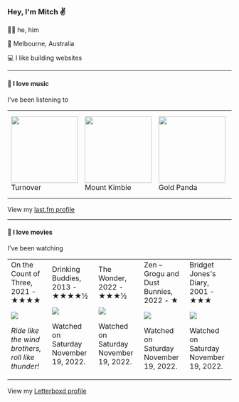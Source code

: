 <article><h3>Hey, I&#x27;m Mitch ✌️</h3><section><p>🙆‍♂️ he, him</p><p>📍 Melbourne, Australia</p><p>💻 I like building websites</p></section><hr/><section><h4>💽 I love music</h4><p>I&#x27;ve been listening to</p><table><tbody><td><img src="https://lastfm.freetls.fastly.net/i/u/174s/0bc8948eb2c1ed4fc91ecdf067d9ae73.png" height="150px" alt="" role="presentation"/><br/>Turnover</td><td><img src="https://lastfm.freetls.fastly.net/i/u/174s/a9ba668b46c48b82b3e666822b2d9b27.png" height="150px" alt="" role="presentation"/><br/>Mount Kimbie</td><td><img src="https://lastfm.freetls.fastly.net/i/u/174s/465c822a8de64690a9bf5e1df3c97452.png" height="150px" alt="" role="presentation"/><br/>Gold Panda</td><td><img src="https://lastfm.freetls.fastly.net/i/u/174s/174023ae838bc886acc44163bc14a8b2.png" height="150px" alt="" role="presentation"/><br/>Everything But the Girl</td><td><img src="https://lastfm.freetls.fastly.net/i/u/174s/8659d68d7ea6a7fccac0e8f7abbbfc00.png" height="150px" alt="" role="presentation"/><br/>Enfant Sauvage</td></tbody></table><span>View my <a href="https://www.last.fm/user/mylsb">last.fm profile</a></span></section><hr/><section><h4>📼 I love movies</h4><p>I&#x27;ve been watching</p><table><tbody><td>On the Count of Three, 2021 - ★★★★<br/><span> <p><img src="https://a.ltrbxd.com/resized/sm/upload/xe/7s/xp/sa/count-0-600-0-900-crop.jpg?v=c12d5e417c"/></p> <p><i>Ride like the wind brothers, roll like thunder!</i></p> </span></td><td>Drinking Buddies, 2013 - ★★★★½<br/><span> <p><img src="https://a.ltrbxd.com/resized/sm/upload/bb/e4/ko/lc/6OwVYT6zTvx8YVmkMYBVydNfHEV-0-600-0-900-crop.jpg?v=2c23c9384b"/></p> <p>Watched on Saturday November 19, 2022.</p> </span></td><td>The Wonder, 2022 - ★★★½<br/><span> <p><img src="https://a.ltrbxd.com/resized/film-poster/7/4/0/1/6/2/740162-the-wonder-0-600-0-900-crop.jpg?v=9a90cf46c4"/></p> <p>Watched on Saturday November 19, 2022.</p> </span></td><td>Zen – Grogu and Dust Bunnies, 2022 - ★<br/><span> <p><img src="https://a.ltrbxd.com/resized/film-poster/9/4/1/9/0/5/941905-zen-grogu-and-dust-bunnies-0-600-0-900-crop.jpg?v=c8625466e9"/></p> <p>Watched on Saturday November 19, 2022.</p> </span></td><td>Bridget Jones&#x27;s Diary, 2001 - ★★★<br/><span> <p><img src="https://a.ltrbxd.com/resized/sm/upload/0u/jf/ve/sc/ydsXlFK0fmOphAIjqsmf5U6j1LU-0-600-0-900-crop.jpg?v=d771ae3fb2"/></p> <p>Watched on Saturday November 19, 2022.</p> </span></td></tbody></table><span>View my <a href="https://letterboxd.com/myslab/">Letterboxd profile</a></span></section></article>